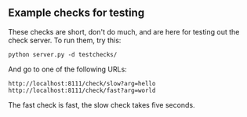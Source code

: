 Example checks for testing
---------

These checks are short, don't do much, and are here for testing out the check server. To run them, try this:

    python server.py -d testchecks/

And go to one of the following URLs:

    http://localhost:8111/check/slow?arg=hello
    http://localhost:8111/check/fast?arg=world

The fast check is fast, the slow check takes five seconds.
